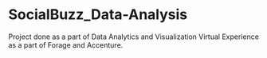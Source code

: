 # SocialBuzz_Data-Analysis
Project done as a part of Data Analytics and Visualization Virtual Experience as a part of Forage and Accenture.
